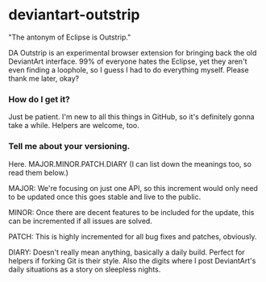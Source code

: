 # deviantart-outstrip
"The antonym of Eclipse is Outstrip."

DA Outstrip is an experimental browser extension for bringing back the old DeviantArt interface. 99% of everyone hates the Eclipse, yet they aren't even finding a loophole, so I guess I had to do everything myself. Please thank me later, okay?

### How do I get it?
Just be patient. I'm new to all this things in GitHub, so it's definitely gonna take a while. Helpers are welcome, too.

### Tell me about your versioning.
Here. MAJOR.MINOR.PATCH.DIARY (I can list down the meanings too, so read them below.)

MAJOR: We're focusing on just one API, so this increment would only need to be updated once this goes stable and live to the public.

MINOR: Once there are decent features to be included for the update, this can be incremented if all issues are solved.

PATCH: This is highly incremented for all bug fixes and patches, obviously.

DIARY: Doesn't really mean anything, basically a daily build. Perfect for helpers if forking Git is their style. Also the digits where I post DeviantArt's daily situations as a story on sleepless nights.
